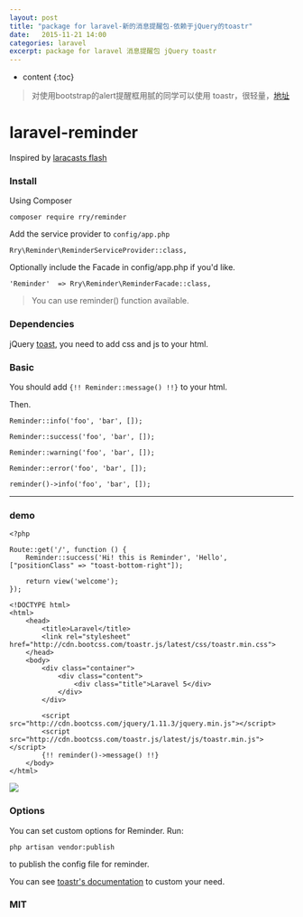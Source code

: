 ```yaml
---
layout: post
title: "package for laravel-新的消息提醒包-依赖于jQuery的toastr"
date:   2015-11-21 14:00
categories: laravel
excerpt: package for laravel 消息提醒包 jQuery toastr
---
```


* content
{:toc}

> 对使用bootstrap的alert提醒框用腻的同学可以使用 toastr，很轻量，[地址](https://github.com/RryLee/laravel-reminder)

# laravel-reminder

Inspired by [laracasts flash](https://github.com/laracasts/flash)

### Install

Using Composer

    composer require rry/reminder

Add the service provider to `config/app.php`

    Rry\Reminder\ReminderServiceProvider::class,

Optionally include the Facade in config/app.php if you'd like.

    'Reminder'  => Rry\Reminder\ReminderFacade::class,

> You can use reminder() function available.

### Dependencies

jQuery [toast](https://github.com/CodeSeven/toastr), you need to add css and js to your html.

### Basic

You should add `{!! Reminder::message() !!}` to your html.

Then.

    Reminder::info('foo', 'bar', []);

    Reminder::success('foo', 'bar', []);

    Reminder::warning('foo', 'bar', []);

    Reminder::error('foo', 'bar', []);

    reminder()->info('foo', 'bar', []);

---

### demo

    <?php

    Route::get('/', function () {
        Reminder::success('Hi! this is Reminder', 'Hello', ["positionClass" => "toast-bottom-right"]);

        return view('welcome');
    });

    <!DOCTYPE html>
    <html>
        <head>
            <title>Laravel</title>
            <link rel="stylesheet" href="http://cdn.bootcss.com/toastr.js/latest/css/toastr.min.css">
        </head>
        <body>
            <div class="container">
                <div class="content">
                    <div class="title">Laravel 5</div>
                </div>
            </div>

            <script src="http://cdn.bootcss.com/jquery/1.11.3/jquery.min.js"></script>
            <script src="http://cdn.bootcss.com/toastr.js/latest/js/toastr.min.js"></script>
            {!! reminder()->message() !!}
        </body>
    </html>

![](http://ww3.sinaimg.cn/mw690/baa3278fgw1ey7ky56nbgj20n60fuaav.jpg)

### Options

You can set custom options for Reminder. Run:

    php artisan vendor:publish

to publish the config file for reminder.

You can see [toastr's documentation](http://codeseven.github.io/toastr/demo.html) to custom your need.

### MIT
